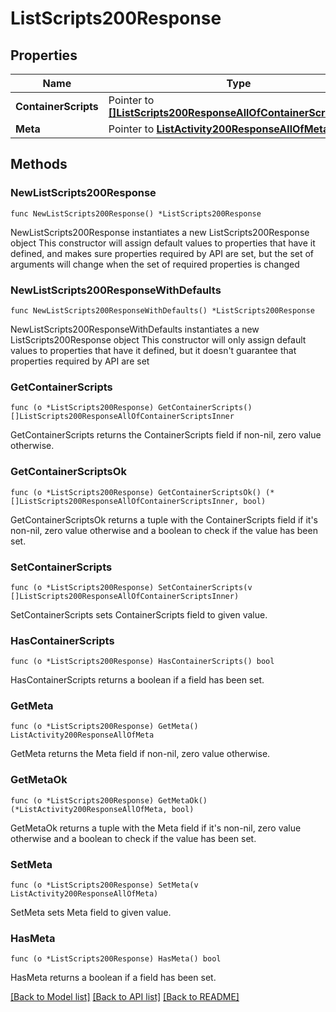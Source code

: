 # ListScripts200Response

## Properties

Name | Type | Description | Notes
------------ | ------------- | ------------- | -------------
**ContainerScripts** | Pointer to [**[]ListScripts200ResponseAllOfContainerScriptsInner**](ListScripts200ResponseAllOfContainerScriptsInner.md) |  | [optional] 
**Meta** | Pointer to [**ListActivity200ResponseAllOfMeta**](ListActivity200ResponseAllOfMeta.md) |  | [optional] 

## Methods

### NewListScripts200Response

`func NewListScripts200Response() *ListScripts200Response`

NewListScripts200Response instantiates a new ListScripts200Response object
This constructor will assign default values to properties that have it defined,
and makes sure properties required by API are set, but the set of arguments
will change when the set of required properties is changed

### NewListScripts200ResponseWithDefaults

`func NewListScripts200ResponseWithDefaults() *ListScripts200Response`

NewListScripts200ResponseWithDefaults instantiates a new ListScripts200Response object
This constructor will only assign default values to properties that have it defined,
but it doesn't guarantee that properties required by API are set

### GetContainerScripts

`func (o *ListScripts200Response) GetContainerScripts() []ListScripts200ResponseAllOfContainerScriptsInner`

GetContainerScripts returns the ContainerScripts field if non-nil, zero value otherwise.

### GetContainerScriptsOk

`func (o *ListScripts200Response) GetContainerScriptsOk() (*[]ListScripts200ResponseAllOfContainerScriptsInner, bool)`

GetContainerScriptsOk returns a tuple with the ContainerScripts field if it's non-nil, zero value otherwise
and a boolean to check if the value has been set.

### SetContainerScripts

`func (o *ListScripts200Response) SetContainerScripts(v []ListScripts200ResponseAllOfContainerScriptsInner)`

SetContainerScripts sets ContainerScripts field to given value.

### HasContainerScripts

`func (o *ListScripts200Response) HasContainerScripts() bool`

HasContainerScripts returns a boolean if a field has been set.

### GetMeta

`func (o *ListScripts200Response) GetMeta() ListActivity200ResponseAllOfMeta`

GetMeta returns the Meta field if non-nil, zero value otherwise.

### GetMetaOk

`func (o *ListScripts200Response) GetMetaOk() (*ListActivity200ResponseAllOfMeta, bool)`

GetMetaOk returns a tuple with the Meta field if it's non-nil, zero value otherwise
and a boolean to check if the value has been set.

### SetMeta

`func (o *ListScripts200Response) SetMeta(v ListActivity200ResponseAllOfMeta)`

SetMeta sets Meta field to given value.

### HasMeta

`func (o *ListScripts200Response) HasMeta() bool`

HasMeta returns a boolean if a field has been set.


[[Back to Model list]](../README.md#documentation-for-models) [[Back to API list]](../README.md#documentation-for-api-endpoints) [[Back to README]](../README.md)



